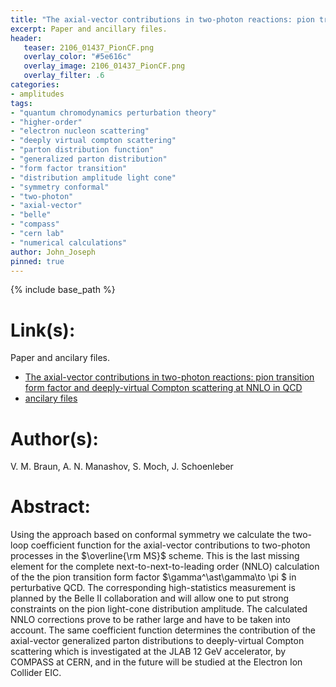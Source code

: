 ```yaml
---
title: "The axial-vector contributions in two-photon reactions: pion transition form factor and deeply-virtual Compton scattering at NNLO in QCD"
excerpt: Paper and ancillary files.
header:
   teaser: 2106_01437_PionCF.png
   overlay_color: "#5e616c"
   overlay_image: 2106_01437_PionCF.png
   overlay_filter: .6
categories:
- amplitudes
tags:
- "quantum chromodynamics perturbation theory"
- "higher-order"
- "electron nucleon scattering"
- "deeply virtual compton scattering"
- "parton distribution function"
- "generalized parton distribution"
- "form factor transition"
- "distribution amplitude light cone"
- "symmetry conformal"
- "two-photon"
- "axial-vector"
- "belle"
- "compass"
- "cern lab"
- "numerical calculations"
author: John_Joseph
pinned: true
---
```

{% include base_path %}

# Link(s):
Paper and ancilary files.
  * [The axial-vector contributions in two-photon reactions: pion transition form factor and deeply-virtual Compton scattering at NNLO in QCD](https://arxiv.org/abs/2106.01437)
  * [ancilary files](https://arxiv.org/src/2106.01437/anc)

# Author(s):
V. M. Braun, A. N. Manashov, S. Moch, J. Schoenleber

# Abstract:
Using the approach based on conformal symmetry we calculate the two-loop coefficient function for the axial-vector contributions to two-photon processes in the $\overline{\rm MS}$ scheme. This is the last missing element for the complete next-to-next-to-leading order (NNLO) calculation of the the pion transition form factor $\gamma^\ast\gamma\to \pi $ in perturbative QCD. The corresponding high-statistics measurement is planned by the Belle II collaboration and will allow one to put strong constraints on the pion light-cone distribution amplitude. The calculated NNLO corrections prove to be rather large and have to be taken into account. The same coefficient function determines the contribution of the axial-vector generalized parton distributions to deeply-virtual Compton scattering which is investigated at the JLAB 12 GeV accelerator, by COMPASS at CERN, and in the future will be studied at the Electron Ion Collider EIC.